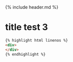 ---
---
{% include header.md %}
# title test 3
```html
{% highlight html linenos %}
<div>
</div>
{% endhighlight %}
```
